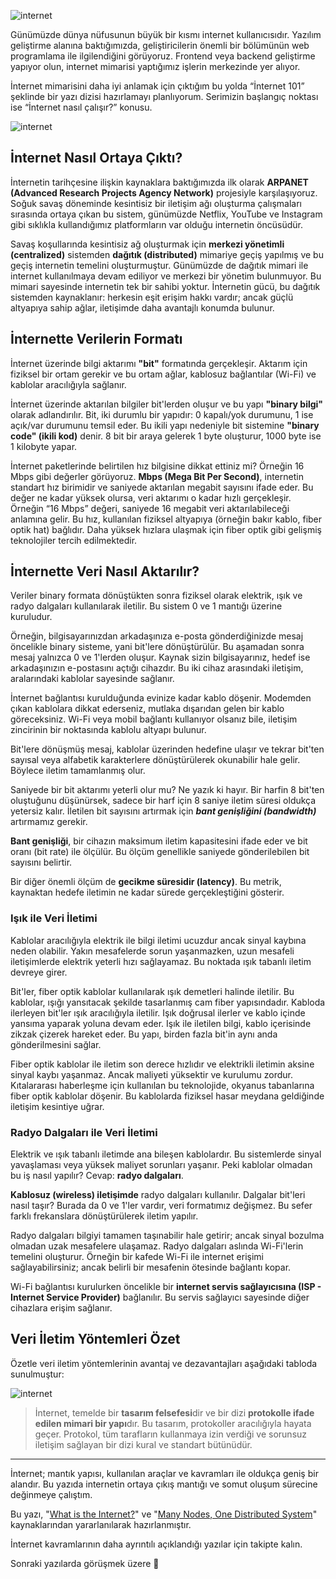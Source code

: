 ![internet](../../img/internet.png)

Günümüzde dünya nüfusunun büyük bir kısmı internet kullanıcısıdır. Yazılım geliştirme alanına baktığımızda, geliştiricilerin önemli bir bölümünün web programlama ile ilgilendiğini görüyoruz. Frontend veya backend geliştirme yapıyor olun, internet mimarisi yaptığımız işlerin merkezinde yer alıyor.

İnternet mimarisini daha iyi anlamak için çıktığım bu yolda “İnternet 101” şeklinde bir yazı dizisi hazırlamayı planlıyorum. Serimizin başlangıç noktası ise “İnternet nasıl çalışır?” konusu.

![internet](../../img/many-nodes.png)

## İnternet Nasıl Ortaya Çıktı?

İnternetin tarihçesine ilişkin kaynaklara baktığımızda ilk olarak **ARPANET (Advanced Research Projects Agency Network)** projesiyle karşılaşıyoruz. Soğuk savaş döneminde kesintisiz bir iletişim ağı oluşturma çalışmaları sırasında ortaya çıkan bu sistem, günümüzde Netflix, YouTube ve Instagram gibi sıklıkla kullandığımız platformların var olduğu internetin öncüsüdür.

Savaş koşullarında kesintisiz ağ oluşturmak için **merkezi yönetimli (centralized)** sistemden **dağıtık (distributed)** mimariye geçiş yapılmış ve bu geçiş internetin temelini oluşturmuştur. Günümüzde de dağıtık mimari ile internet kullanılmaya devam ediliyor ve merkezi bir yönetim bulunmuyor. Bu mimari sayesinde internetin tek bir sahibi yoktur. İnternetin gücü, bu dağıtık sistemden kaynaklanır: herkesin eşit erişim hakkı vardır; ancak güçlü altyapıya sahip ağlar, iletişimde daha avantajlı konumda bulunur.

## İnternette Verilerin Formatı

İnternet üzerinde bilgi aktarımı **"bit"** formatında gerçekleşir. Aktarım için fiziksel bir ortam gerekir ve bu ortam ağlar, kablosuz bağlantılar (Wi-Fi) ve kablolar aracılığıyla sağlanır.

İnternet üzerinde aktarılan bilgiler bit'lerden oluşur ve bu yapı **"binary bilgi"** olarak adlandırılır. Bit, iki durumlu bir yapıdır: 0 kapalı/yok durumunu, 1 ise açık/var durumunu temsil eder. Bu ikili yapı nedeniyle bit sistemine **"binary code" (ikili kod)** denir. 8 bit bir araya gelerek 1 byte oluşturur, 1000 byte ise 1 kilobyte yapar.

İnternet paketlerinde belirtilen hız bilgisine dikkat ettiniz mi? Örneğin 16 Mbps gibi değerler görüyoruz. **Mbps (Mega Bit Per Second)**, internetin standart hız birimidir ve saniyede aktarılan megabit sayısını ifade eder. Bu değer ne kadar yüksek olursa, veri aktarımı o kadar hızlı gerçekleşir. Örneğin “16 Mbps” değeri, saniyede 16 megabit veri aktarılabileceği anlamına gelir. Bu hız, kullanılan fiziksel altyapıya (örneğin bakır kablo, fiber optik hat) bağlıdır. Daha yüksek hızlara ulaşmak için fiber optik gibi gelişmiş teknolojiler tercih edilmektedir.

## İnternette Veri Nasıl Aktarılır?

Veriler binary formata dönüştükten sonra fiziksel olarak elektrik, ışık ve radyo dalgaları kullanılarak iletilir. Bu sistem 0 ve 1 mantığı üzerine kuruludur.

Örneğin, bilgisayarınızdan arkadaşınıza e-posta gönderdiğinizde mesaj öncelikle binary sisteme, yani bit'lere dönüştürülür. Bu aşamadan sonra mesaj yalnızca 0 ve 1'lerden oluşur. Kaynak sizin bilgisayarınız, hedef ise arkadaşınızın e-postasını açtığı cihazdır. Bu iki cihaz arasındaki iletişim, aralarındaki kablolar sayesinde sağlanır.

İnternet bağlantısı kurulduğunda evinize kadar kablo döşenir. Modemden çıkan kablolara dikkat ederseniz, mutlaka dışarıdan gelen bir kablo göreceksiniz. Wi-Fi veya mobil bağlantı kullanıyor olsanız bile, iletişim zincirinin bir noktasında kablolu altyapı bulunur.

Bit'lere dönüşmüş mesaj, kablolar üzerinden hedefine ulaşır ve tekrar bit'ten sayısal veya alfabetik karakterlere dönüştürülerek okunabilir hale gelir. Böylece iletim tamamlanmış olur.

Saniyede bir bit aktarımı yeterli olur mu? Ne yazık ki hayır. Bir harfin 8 bit'ten oluştuğunu düşünürsek, sadece bir harf için 8 saniye iletim süresi oldukça yetersiz kalır. İletilen bit sayısını artırmak için **_bant genişliğini (bandwidth)_** artırmamız gerekir.

**Bant genişliği**, bir cihazın maksimum iletim kapasitesini ifade eder ve bit oranı (bit rate) ile ölçülür. Bu ölçüm genellikle saniyede gönderilebilen bit sayısını belirtir.

Bir diğer önemli ölçüm de **gecikme süresidir (latency)**. Bu metrik, kaynaktan hedefe iletimin ne kadar sürede gerçekleştiğini gösterir.

### Işık ile Veri İletimi

Kablolar aracılığıyla elektrik ile bilgi iletimi ucuzdur ancak sinyal kaybına neden olabilir. Yakın mesafelerde sorun yaşanmazken, uzun mesafeli iletişimlerde elektrik yeterli hızı sağlayamaz. Bu noktada ışık tabanlı iletim devreye girer.

Bit'ler, fiber optik kablolar kullanılarak ışık demetleri halinde iletilir. Bu kablolar, ışığı yansıtacak şekilde tasarlanmış cam fiber yapısındadır. Kabloda ilerleyen bit'ler ışık aracılığıyla iletilir. Işık doğrusal ilerler ve kablo içinde yansıma yaparak yoluna devam eder. Işık ile iletilen bilgi, kablo içerisinde zikzak çizerek hareket eder. Bu yapı, birden fazla bit'in aynı anda gönderilmesini sağlar.

Fiber optik kablolar ile iletim son derece hızlıdır ve elektrikli iletimin aksine sinyal kaybı yaşanmaz. Ancak maliyeti yüksektir ve kurulumu zordur. Kıtalararası haberleşme için kullanılan bu teknolojide, okyanus tabanlarına fiber optik kablolar döşenir. Bu kablolarda fiziksel hasar meydana geldiğinde iletişim kesintiye uğrar.

### Radyo Dalgaları ile Veri İletimi

Elektrik ve ışık tabanlı iletimde ana bileşen kablolardır. Bu sistemlerde sinyal yavaşlaması veya yüksek maliyet sorunları yaşanır. Peki kablolar olmadan bu iş nasıl yapılır? Cevap: **radyo dalgaları**.

**Kablosuz (wireless) iletişimde** radyo dalgaları kullanılır. Dalgalar bit'leri nasıl taşır? Burada da 0 ve 1'ler vardır, veri formatımız değişmez. Bu sefer farklı frekanslara dönüştürülerek iletim yapılır.

Radyo dalgaları bilgiyi tamamen taşınabilir hale getirir; ancak sinyal bozulma olmadan uzak mesafelere ulaşamaz. Radyo dalgaları aslında Wi-Fi'lerin temelini oluşturur. Örneğin bir kafede Wi-Fi ile internet erişimi sağlayabilirsiniz; ancak belirli bir mesafenin ötesinde bağlantı kopar.

Wi-Fi bağlantısı kurulurken öncelikle bir **internet servis sağlayıcısına (ISP - Internet Service Provider)** bağlanılır. Bu servis sağlayıcı sayesinde diğer cihazlara erişim sağlanır.

## Veri İletim Yöntemleri Özet

Özetle veri iletim yöntemlerinin avantaj ve dezavantajları aşağıdaki tabloda sunulmuştur:

![internet](../../img/data-translation-methods.png)

> İnternet, temelde bir **tasarım felsefesi**dir ve bir dizi **protokolle ifade edilen mimari bir yapı**dır. Bu tasarım, protokoller aracılığıyla hayata geçer. Protokol, tüm tarafların kullanmaya izin verdiği ve sorunsuz iletişim sağlayan bir dizi kural ve standart bütünüdür.

---

İnternet; mantık yapısı, kullanılan araçlar ve kavramları ile oldukça geniş bir alandır. Bu yazıda internetin ortaya çıkış mantığı ve somut oluşum sürecine değinmeye çalıştım.

Bu yazı, "[What is the Internet?](https://roadmap.sh/guides/what-is-internet)" ve "[Many Nodes, One Distributed System](https://medium.com/baseds/many-nodes-one-distributed-system-9921f85205c4)" kaynaklarından yararlanılarak hazırlanmıştır.

İnternet kavramlarının daha ayrıntılı açıklandığı yazılar için takipte kalın.

Sonraki yazılarda görüşmek üzere 👋
